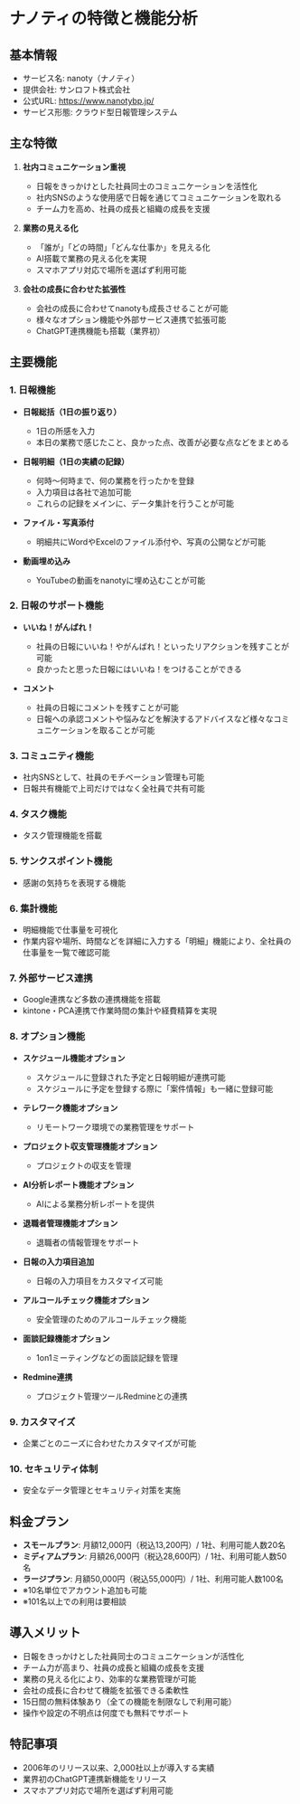 # ナノティの特徴と機能分析

## 基本情報
- サービス名: nanoty（ナノティ）
- 提供会社: サンロフト株式会社
- 公式URL: https://www.nanotybp.jp/
- サービス形態: クラウド型日報管理システム

## 主な特徴
1. **社内コミュニケーション重視**
   - 日報をきっかけとした社員同士のコミュニケーションを活性化
   - 社内SNSのような使用感で日報を通じてコミュニケーションを取れる
   - チーム力を高め、社員の成長と組織の成長を支援

2. **業務の見える化**
   - 「誰が」「どの時間」「どんな仕事か」を見える化
   - AI搭載で業務の見える化を実現
   - スマホアプリ対応で場所を選ばず利用可能

3. **会社の成長に合わせた拡張性**
   - 会社の成長に合わせてnanotyも成長させることが可能
   - 様々なオプション機能や外部サービス連携で拡張可能
   - ChatGPT連携機能も搭載（業界初）

## 主要機能

### 1. 日報機能
- **日報総括（1日の振り返り）**
  - 1日の所感を入力
  - 本日の業務で感じたこと、良かった点、改善が必要な点などをまとめる

- **日報明細（1日の実績の記録）**
  - 何時〜何時まで、何の業務を行ったかを登録
  - 入力項目は各社で追加可能
  - これらの記録をメインに、データ集計を行うことが可能

- **ファイル・写真添付**
  - 明細共にWordやExcelのファイル添付や、写真の公開などが可能

- **動画埋め込み**
  - YouTubeの動画をnanotyに埋め込むことが可能

### 2. 日報のサポート機能
- **いいね！がんばれ！**
  - 社員の日報にいいね！やがんばれ！といったリアクションを残すことが可能
  - 良かったと思った日報にはいいね！をつけることができる

- **コメント**
  - 社員の日報にコメントを残すことが可能
  - 日報への承認コメントや悩みなどを解決するアドバイスなど様々なコミュニケーションを取ることが可能

### 3. コミュニティ機能
- 社内SNSとして、社員のモチベーション管理も可能
- 日報共有機能で上司だけではなく全社員で共有可能

### 4. タスク機能
- タスク管理機能を搭載

### 5. サンクスポイント機能
- 感謝の気持ちを表現する機能

### 6. 集計機能
- 明細機能で仕事量を可視化
- 作業内容や場所、時間などを詳細に入力する「明細」機能により、全社員の仕事量を一覧で確認可能

### 7. 外部サービス連携
- Google連携など多数の連携機能を搭載
- kintone・PCA連携で作業時間の集計や経費精算を実現

### 8. オプション機能
- **スケジュール機能オプション**
  - スケジュールに登録された予定と日報明細が連携可能
  - スケジュールに予定を登録する際に「案件情報」も一緒に登録可能

- **テレワーク機能オプション**
  - リモートワーク環境での業務管理をサポート

- **プロジェクト収支管理機能オプション**
  - プロジェクトの収支を管理

- **AI分析レポート機能オプション**
  - AIによる業務分析レポートを提供

- **退職者管理機能オプション**
  - 退職者の情報管理をサポート

- **日報の入力項目追加**
  - 日報の入力項目をカスタマイズ可能

- **アルコールチェック機能オプション**
  - 安全管理のためのアルコールチェック機能

- **面談記録機能オプション**
  - 1on1ミーティングなどの面談記録を管理

- **Redmine連携**
  - プロジェクト管理ツールRedmineとの連携

### 9. カスタマイズ
- 企業ごとのニーズに合わせたカスタマイズが可能

### 10. セキュリティ体制
- 安全なデータ管理とセキュリティ対策を実施

## 料金プラン
- **スモールプラン**: 月額12,000円（税込13,200円）/ 1社、利用可能人数20名
- **ミディアムプラン**: 月額26,000円（税込28,600円）/ 1社、利用可能人数50名
- **ラージプラン**: 月額50,000円（税込55,000円）/ 1社、利用可能人数100名
- ※10名単位でアカウント追加も可能
- ※101名以上での利用は要相談

## 導入メリット
- 日報をきっかけとした社員同士のコミュニケーションが活性化
- チーム力が高まり、社員の成長と組織の成長を支援
- 業務の見える化により、効率的な業務管理が可能
- 会社の成長に合わせて機能を拡張できる柔軟性
- 15日間の無料体験あり（全ての機能を制限なしで利用可能）
- 操作や設定の不明点は何度でも無料でサポート

## 特記事項
- 2006年のリリース以来、2,000社以上が導入する実績
- 業界初のChatGPT連携新機能をリリース
- スマホアプリ対応で場所を選ばず利用可能
